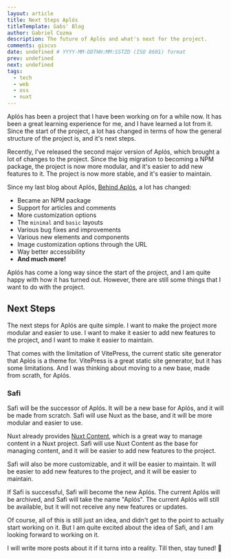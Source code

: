 ```yaml
---
layout: article
title: Next Steps Aplós
titleTemplate: Gabs' Blog
author: Gabriel Cozma
description: The future of Aplós and what's next for the project.
comments: giscus
date: undefined # YYYY-MM-DDTHH:MM:SSTZD (ISO 8601) format
prev: undefined
next: undefined
tags:
  - tech
  - web
  - oss
  - nuxt
---
```


Aplós has been a project that I have been working on for a while now. It has been a great learning experience for me, and I have learned a lot from it. Since the start of the project, a lot has changed in terms of how the general structure of the project is, and it's next steps.

Recently, I've released the second major version of Aplós, which brought a lot of changes to the project. Since the big migration to becoming a NPM package, the project is now more modular, and it's easier to add new features to it. The project is now more stable, and it's easier to maintain.

Since my last blog about Aplós, [Behind Aplós](/blog/posts/behind-aplós), a lot has changed:

- Became an NPM package
- Support for articles and comments
- More customization options
- The `minimal` and `basic` layouts
- Various bug fixes and improvements
- Various new elements and components
- Image customization options through the URL
- Way better accessibility
- **And much more!**

Aplós has come a long way since the start of the project, and I am quite happy with how it has turned out. However, there are still some things that I want to do with the project.

## Next Steps

The next steps for Aplós are quite simple. I want to make the project more modular and easier to use. I want to make it easier to add new features to the project, and I want to make it easier to maintain.

That comes with the limitation of VitePress, the current static site generator that Aplós is a theme for. VitePress is a great static site generator, but it has some limitations. And I was thinking about moving to a new base, made from scrath, for Aplós.

### Safi

Safi will be the successor of Aplós. It will be a new base for Aplós, and it will be made from scratch. Safi will use Nuxt as the base, and it will be more modular and easier to use. 

Nuxt already provides [Nuxt Content](https://content.nuxtjs.org/), which is a great way to manage content in a Nuxt project. Safi will use Nuxt Content as the base for managing content, and it will be easier to add new features to the project.

Safi will also be more customizable, and it will be easier to maintain. It will be easier to add new features to the project, and it will be easier to maintain.

If Safi is successful, Safi will become the new Aplós. The current Aplós will be archived, and Safi will take the name "Aplós". The current Aplós will still be available, but it will not receive any new features or updates.

Of course, all of this is still just an idea, and didn't get to the point to actually start working on it. But I am quite excited about the idea of Safi, and I am looking forward to working on it.

I will write more posts about it if it turns into a reality. Till then, stay tuned! 🚀
